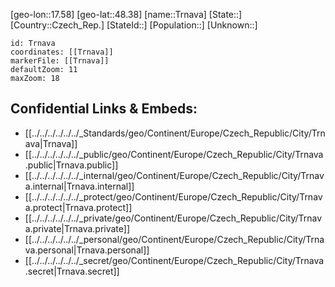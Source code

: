﻿---
location: [48.38,17.58]
mapzoom: [7,12] 
mapmarker: city 
type: City
tags:
- geo/City


SpocWebEntityId: 34989
isDeleted: false
confidential: public

---
[geo-lon::17.58]
[geo-lat::48.38]
[name::Trnava]
[State::]
[Country::Czech_Rep.]
[StateId::]
[Population::]
[Unknown::]


```leaflet
id: Trnava
coordinates: [[Trnava]]
markerFile: [[Trnava]]
defaultZoom: 11 
maxZoom: 18
```


## Confidential Links & Embeds: 
- [[../../../../../../_Standards/geo/Continent/Europe/Czech_Republic/City/Trnava|Trnava]] 
- [[../../../../../../_public/geo/Continent/Europe/Czech_Republic/City/Trnava.public|Trnava.public]] 
- [[../../../../../../_internal/geo/Continent/Europe/Czech_Republic/City/Trnava.internal|Trnava.internal]] 
- [[../../../../../../_protect/geo/Continent/Europe/Czech_Republic/City/Trnava.protect|Trnava.protect]] 
- [[../../../../../../_private/geo/Continent/Europe/Czech_Republic/City/Trnava.private|Trnava.private]] 
- [[../../../../../../_personal/geo/Continent/Europe/Czech_Republic/City/Trnava.personal|Trnava.personal]] 
- [[../../../../../../_secret/geo/Continent/Europe/Czech_Republic/City/Trnava.secret|Trnava.secret]] 
